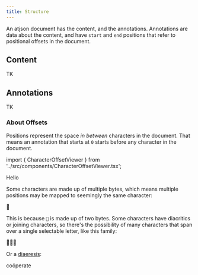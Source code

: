 ```yaml
---
title: Structure
---
```


An atjson document has the content, and the annotations. Annotations are
data about the content, and have `start` and `end` positions that refer
to positional offsets in the document.

## Content

TK

## Annotations

TK

### About Offsets

Positions represent the space *in between* characters in the document.
That means an annotation that starts at `0` starts before any character in the document.

import { CharacterOffsetViewer } from '../src/components/CharacterOffsetViewer.tsx';

<CharacterOffsetViewer>Hello</CharacterOffsetViewer>

Some characters are made up of multiple bytes, which means multiple positions may be mapped
to seemingly the same character:

<CharacterOffsetViewer>👋</CharacterOffsetViewer>

This is because `👋` is made up of two bytes. Some characters have
diacritics or joining characters, so there's the possibility of many
characters that span over a single selectable letter, like this family:

<CharacterOffsetViewer>👩‍👩‍👧</CharacterOffsetViewer>

Or a [diaeresis](https://www.newyorker.com/culture/culture-desk/the-curse-of-the-diaeresis):

<CharacterOffsetViewer>coöperate</CharacterOffsetViewer>
